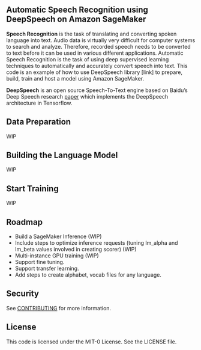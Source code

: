 ## Automatic Speech Recognition using DeepSpeech on Amazon SageMaker
**Speech Recognition** is the task of translating and converting spoken language into text. Audio data is virtually very difficult for computer systems to search and analyze. Therefore, recorded speech needs to be converted to text before it can be used in various different applications. Automatic Speech Recognition is the task of using deep supervised learning techniques to automatically and accurately convert speech into text. This code is an example of how to use DeepSpeech library [link] to prepare, build, train and host a model using Amazon SageMaker.

**DeepSpeech** is an open source Speech-To-Text engine based on Baidu’s Deep Speech research [paper](https://arxiv.org/pdf/1412.5567.pdf) which implements the DeepSpeech architecture in Tensorflow.

## Data Preparation
WIP

## Building the Language Model
WIP

## Start Training
WIP

## Roadmap
- Build a SageMaker Inference (WIP)
- Include steps to optimize inference requests (tuning lm_alpha and lm_beta values involved in creating scorer) (WIP)
- Multi-instance GPU training (WIP)
- Support fine tuning.
- Support transfer learning.
- Add steps to create alphabet, vocab files for any language.

## Security

See [CONTRIBUTING](CONTRIBUTING.md#security-issue-notifications) for more information.

## License

This code is licensed under the MIT-0 License. See the LICENSE file.

